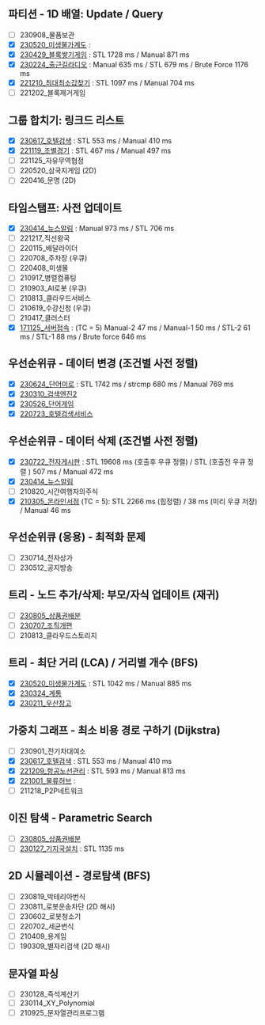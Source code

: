 ## 파티션 - 1D 배열: Update / Query
- [ ] 230908_물품보관
- [x] [230520_미생물가계도](https://github.com/nampluskr/sw_pro/tree/main/solved/230520_%EB%AF%B8%EC%83%9D%EB%AC%BC%EA%B0%80%EA%B3%84%EB%8F%84) : 
- [x] [230429_블록쌓기게임](https://github.com/nampluskr/sw_pro/tree/main/solved/230429_%EB%B8%94%EB%A1%9D%EC%8C%93%EA%B8%B0%EA%B2%8C%EC%9E%84) : STL 1728 ms / Manual 871 ms
- [x] [230224_출근길라디오](https://github.com/nampluskr/sw_pro/tree/main/solved/230224_%EC%B6%9C%EA%B7%BC%EA%B8%B8%EB%9D%BC%EB%94%94%EC%98%A4) : Manual 635 ms / STL 679 ms / Brute Force 1176 ms
- [x] [221210_최대최소값찾기](https://github.com/nampluskr/sw_pro/tree/main/solved/221210_%EC%B5%9C%EB%8C%80%EC%B5%9C%EC%86%8C%EA%B0%92%EC%B0%BE%EA%B8%B0) : STL 1097 ms / Manual 704 ms
- [ ] 221202_블록제거게임

## 그룹 합치기: 링크드 리스트
- [x] [230617_호텔검색](https://github.com/nampluskr/coding_test/tree/main/solved/230617_%ED%98%B8%ED%85%94%EA%B2%80%EC%83%89) : STL 553 ms / Manual 410 ms
- [x] [221119_조별경기](https://github.com/nampluskr/coding_test/tree/main/solved/221119_%EC%A1%B0%EB%B3%84%EA%B2%BD%EA%B8%B0) : STL 467 ms / Manual 497 ms
- [ ] 221125_자유무역협정
- [ ] 220520_삼국지게임 (2D)
- [ ] 220416_문명 (2D)

## 타임스탬프: 사전 업데이트
- [X] [230414_뉴스알림](https://github.com/nampluskr/coding_test/tree/main/solved/230414_%EB%89%B4%EC%8A%A4%EC%95%8C%EB%A6%BC) : Manual 973 ms / STL 706 ms
- [ ] 221217_직선왕국
- [ ] 220115_배달라이더
- [ ] 220708_주차장 (우큐)
- [ ] 220408_미생물
- [ ] 210917_병렬컴퓨팅
- [ ] 210903_AI로봇 (우큐)
- [ ] 210813_클라우드서비스
- [ ] 210619_수강신청 (우큐)
- [ ] 210417_클러스터
- [X] [171125_서버접속](https://github.com/nampluskr/coding_test/tree/main/solved/171125_%EC%84%9C%EB%B2%84%EC%A0%91%EC%86%8D) : (TC = 5) Manual-2 47 ms / Manual-1 50 ms / STL-2 61 ms / STL-1 88 ms / Brute force 646 ms

## 우선순위큐 - 데이터 변경 (조건별 사전 정렬)

- [x] [230624_단어미로](https://github.com/nampluskr/coding_test/tree/main/solved/230624_%EB%8B%A8%EC%96%B4%EB%AF%B8%EB%A1%9C) : STL 1742 ms / strcmp 680 ms / Manual 769 ms
- [X] [230310_검색엔진2](https://github.com/nampluskr/coding_test/tree/main/solved/230310_%EA%B2%80%EC%83%89%EC%97%94%EC%A7%842)
- [X] [230526_단어게임](https://github.com/nampluskr/coding_test/tree/main/solved/230526_%EB%8B%A8%EC%96%B4%EA%B2%8C%EC%9E%84)
- [X] [220723_호텔검색서비스](https://github.com/nampluskr/coding_test/tree/main/solved/220723_%ED%98%B8%ED%85%94%EA%B2%80%EC%83%89%EC%84%9C%EB%B9%84%EC%8A%A4)

## 우선순위큐 - 데이터 삭제 (조건별 사전 정렬)

- [X] [230722_전자게시판](https://github.com/nampluskr/coding_test/tree/main/solved/230722_%EC%A0%84%EC%9E%90%EA%B2%8C%EC%8B%9C%ED%8C%90) : STL 19608 ms (호출후 우큐 정렬) / STL (호출전 우큐 정렬 ) 507 ms / Manual 472 ms
- [X] [230414_뉴스알림](https://github.com/nampluskr/coding_test/tree/main/solved/230414_%EB%89%B4%EC%8A%A4%EC%95%8C%EB%A6%BC)
- [ ] 210820_시간여행자의주식
- [x] [210305_온라인서점](https://github.com/nampluskr/coding_test/tree/main/solved/210305_%EC%98%A8%EB%9D%BC%EC%9D%B8%EC%84%9C%EC%A0%90) (TC = 5): STL 2266 ms (힙정렬) / 38 ms (미리 우큐 저장) / Manual 46 ms

## 우선순위큐 (응용) - 최적화 문제
- [ ] 230714_전자상가
- [ ] 230512_공지방송

## 트리 - 노드 추가/삭제: 부모/자식 업데이트 (재귀)

- [ ] [230805_상품권배분](https://github.com/nampluskr/coding_test/tree/main/solved/230805_%EC%83%81%ED%92%88%EA%B6%8C%EB%B0%B0%EB%B6%84)
- [ ] [230707_조직개편](https://github.com/nampluskr/coding_test/tree/main/solved/230707_%EC%A1%B0%EC%A7%81%EA%B0%9C%ED%8E%B8)
- [ ] 210813_클라우드스토리지

## 트리 - 최단 거리 (LCA) / 거리별 개수 (BFS)

- [x] [230520_미생물가계도](https://github.com/nampluskr/sw_pro/tree/main/solved/230520_%EB%AF%B8%EC%83%9D%EB%AC%BC%EA%B0%80%EA%B3%84%EB%8F%84) : STL 1042 ms / Manual 885 ms 
- [x] [230324_계통](https://github.com/nampluskr/coding_test/tree/main/solved/230324_%EA%B3%84%ED%86%B5)
- [x] [230211_우산창고](https://github.com/nampluskr/coding_test/tree/main/solved/230211_%EC%9A%B0%EC%82%B0%EC%B0%BD%EA%B3%A0)

## 가중치 그래프 - 최소 비용 경로 구하기 (Dijkstra)
- [ ] 230901_전기차대여소
- [x] [230617_호텔검색](https://github.com/nampluskr/coding_test/tree/main/solved/230617_%ED%98%B8%ED%85%94%EA%B2%80%EC%83%89) : STL 553 ms / Manual 410 ms
- [X] [221209_항공노선관리](https://github.com/nampluskr/coding_test/tree/main/solved/221209_%ED%95%AD%EA%B3%B5%EB%85%B8%EC%84%A0%EA%B4%80%EB%A6%AC) : STL 593 ms / Manual 813 ms
- [X] [221001_물류허브](https://github.com/nampluskr/coding_test/tree/main/solved/221001_%EB%AC%BC%EB%A5%98%ED%97%88%EB%B8%8C) : 
- [ ] 211218_P2P네트워크

## 이진 탐색 - Parametric Search
- [ ] [230805_상품권배분](https://github.com/nampluskr/coding_test/tree/main/solved/230805_%EC%83%81%ED%92%88%EA%B6%8C%EB%B0%B0%EB%B6%84)
- [ ] [230127_기지국설치](https://github.com/nampluskr/coding_test/tree/main/solved/230127_%EA%B8%B0%EC%A7%80%EA%B5%AD%EC%84%A4%EC%B9%98) : STL 1135 ms

## 2D 시뮬레이션 - 경로탐색 (BFS)
- [ ] 230819_박테리아번식
- [ ] 230811_로봇운송차단 (2D 해시)
- [ ] 230602_로봇청소기
- [ ] 220702_세균번식
- [ ] 210409_용게임
- [ ] 190309_별자리검색 (2D 해시)

## 문자열 파싱
- [ ] 230128_즉석계산기
- [ ] 230114_XY_Polynomial
- [ ] 210925_문자열관리프로그램

